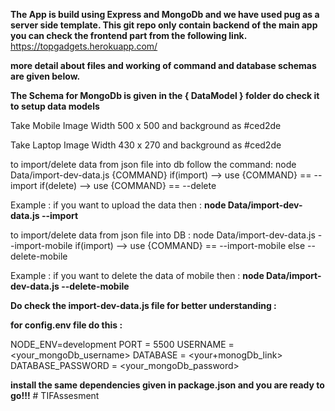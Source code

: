 **The App is build using Express and MongoDb and we have used pug as a server side template. This git repo only contain backend of the main app you can check the frontend part from the following link.** https://topgadgets.herokuapp.com/

**more detail about files and working of command and database schemas are given below.**

**The Schema for MongoDb is given in the { DataModel } folder do check it to setup data models**

Take Mobile Image Width 500 x 500 and background as #ced2de

Take Laptop Image Width 430 x 270 and background as #ced2de

to import/delete data from json file into db follow the command:
node Data/import-dev-data.js {COMMAND}
if(import) --> use {COMMAND} == --import
if(delete) --> use {COMMAND} == --delete

Example : if you want to upload the data then :
**node Data/import-dev-data.js --import**

to import/delete data from json file into DB :
node Data/import-dev-data.js --import-mobile
if(import) --> use {COMMAND} == --import-mobile
else --delete-mobile

Example : if you want to delete the data of mobile then :
**node Data/import-dev-data.js --delete-mobile**

**Do check the import-dev-data.js file for better understanding :**

**for config.env file do this :**

NODE_ENV=development
PORT = 5500
USERNAME = <your_mongoDb_username>
DATABASE = <your+monogDb_link>
DATABASE_PASSWORD = <your_mongoDb_password>

**install the same dependencies given in package.json and you are ready to go!!!**
#   T I F A s s e s m e n t  
 